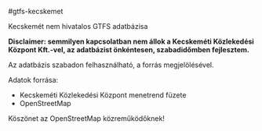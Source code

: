 #gtfs-kecskemet

Kecskemét nem hivatalos GTFS adatbázisa

**Disclaimer: semmilyen kapcsolatban nem állok a Kecskeméti Közlekedési Központ Kft.-vel, az adatbázist önkéntesen, szabadidőmben fejlesztem.**

Az adatbázis szabadon felhasználható, a forrás megjelölésével.

Adatok forrása:
* Kecskeméti Közlekedési Központ menetrend füzete
* OpenStreetMap

Köszönet az OpenStreetMap közreműködőknek!